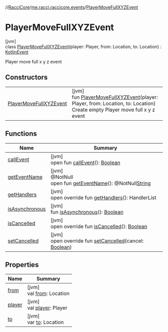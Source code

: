 //[RacciCore](../../../index.md)/[me.racci.raccicore.events](../index.md)/[PlayerMoveFullXYZEvent](index.md)

# PlayerMoveFullXYZEvent

[jvm]\
class [PlayerMoveFullXYZEvent](index.md)(player: Player, from: Location, to: Location) : [KotlinEvent](../-kotlin-event/index.md)

Player move full x y z event

## Constructors

| | |
|---|---|
| [PlayerMoveFullXYZEvent](-player-move-full-x-y-z-event.md) | [jvm]<br>fun [PlayerMoveFullXYZEvent](-player-move-full-x-y-z-event.md)(player: Player, from: Location, to: Location)<br>Create empty Player move full x y z event |

## Functions

| Name | Summary |
|---|---|
| [callEvent](../-day-event/index.md#-1071638799%2FFunctions%2F-1216412040) | [jvm]<br>open fun [callEvent](../-day-event/index.md#-1071638799%2FFunctions%2F-1216412040)(): [Boolean](https://kotlinlang.org/api/latest/jvm/stdlib/kotlin/-boolean/index.html) |
| [getEventName](../-day-event/index.md#1147460734%2FFunctions%2F-1216412040) | [jvm]<br>@NotNull<br>open fun [getEventName](../-day-event/index.md#1147460734%2FFunctions%2F-1216412040)(): @NotNull[String](https://kotlinlang.org/api/latest/jvm/stdlib/kotlin/-string/index.html) |
| [getHandlers](../-kotlin-event/get-handlers.md) | [jvm]<br>open override fun [getHandlers](../-kotlin-event/get-handlers.md)(): HandlerList |
| [isAsynchronous](../-day-event/index.md#-706610981%2FFunctions%2F-1216412040) | [jvm]<br>fun [isAsynchronous](../-day-event/index.md#-706610981%2FFunctions%2F-1216412040)(): [Boolean](https://kotlinlang.org/api/latest/jvm/stdlib/kotlin/-boolean/index.html) |
| [isCancelled](../-kotlin-event/is-cancelled.md) | [jvm]<br>open override fun [isCancelled](../-kotlin-event/is-cancelled.md)(): [Boolean](https://kotlinlang.org/api/latest/jvm/stdlib/kotlin/-boolean/index.html) |
| [setCancelled](../-kotlin-event/set-cancelled.md) | [jvm]<br>open override fun [setCancelled](../-kotlin-event/set-cancelled.md)(cancel: [Boolean](https://kotlinlang.org/api/latest/jvm/stdlib/kotlin/-boolean/index.html)) |

## Properties

| Name | Summary |
|---|---|
| [from](from.md) | [jvm]<br>val [from](from.md): Location |
| [player](player.md) | [jvm]<br>val [player](player.md): Player |
| [to](to.md) | [jvm]<br>var [to](to.md): Location |
